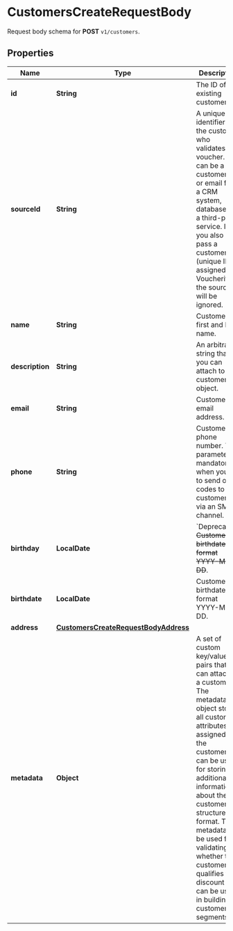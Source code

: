 

# CustomersCreateRequestBody

Request body schema for **POST** `v1/customers`.

## Properties

| Name | Type | Description |
|------------ | ------------- | ------------- |
|**id** | **String** | The ID of an existing customer. |
|**sourceId** | **String** | A unique identifier of the customer who validates a voucher. It can be a customer ID or email from a CRM system, database, or a third-party service. If you also pass a customer ID (unique ID assigned by Voucherify), the source ID will be ignored. |
|**name** | **String** | Customer&#39;s first and last name. |
|**description** | **String** | An arbitrary string that you can attach to a customer object. |
|**email** | **String** | Customer&#39;s email address. |
|**phone** | **String** | Customer&#39;s phone number. This parameter is mandatory when you try to send out codes to customers via an SMS channel. |
|**birthday** | **LocalDate** | &#x60;Deprecated&#x60;. ~~Customer&#39;s birthdate; format YYYY-MM-DD~~. |
|**birthdate** | **LocalDate** | Customer&#39;s birthdate; format YYYY-MM-DD. |
|**address** | [**CustomersCreateRequestBodyAddress**](CustomersCreateRequestBodyAddress.md) |  |
|**metadata** | **Object** | A set of custom key/value pairs that you can attach to a customer. The metadata object stores all custom attributes assigned to the customer. It can be useful for storing additional information about the customer in a structured format. This metadata can be used for validating whether the customer qualifies for a discount or it can be used in building customer segments. |



